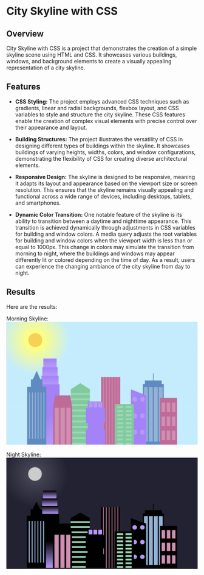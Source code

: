 # City Skyline with CSS

## Overview
City Skyline with CSS is a project that demonstrates the creation of a simple skyline scene using HTML and CSS. It showcases various buildings, windows, and background elements to create a visually appealing representation of a city skyline.

## Features
- **CSS Styling:** The project employs advanced CSS techniques such as gradients, linear and radial backgrounds, flexbox layout, and CSS variables to style and structure the city skyline. These CSS features enable the creation of complex visual elements with precise control over their appearance and layout.

- **Building Structures:** The project illustrates the versatility of CSS in designing different types of buildings within the skyline. It showcases buildings of varying heights, widths, colors, and window configurations, demonstrating the flexibility of CSS for creating diverse architectural elements.

- **Responsive Design:** The skyline is designed to be responsive, meaning it adapts its layout and appearance based on the viewport size or screen resolution. This ensures that the skyline remains visually appealing and functional across a wide range of devices, including desktops, tablets, and smartphones.

- **Dynamic Color Transition:** One notable feature of the skyline is its ability to transition between a daytime and nighttime appearance. This transition is achieved dynamically through adjustments in CSS variables for building and window colors. A media query adjusts the root variables for building and window colors when the viewport width is less than or equal to 1000px. This change in colors may simulate the transition from morning to night, where the buildings and windows may appear differently lit or colored depending on the time of day. As a result, users can experience the changing ambiance of the city skyline from day to night.

## Results
Here are the results:

Morning Skyline:
![Morning Skyline](morning_skyline.png)

Night Skyline:
![Night Skyline](night_skyline.png)
